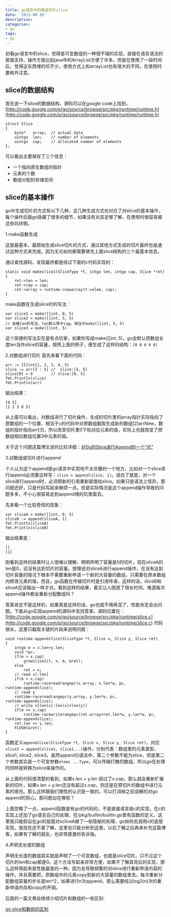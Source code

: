 ```yaml
---
title: go语言中的数组切片slice
date: '2013-08-16'
description:
categories:
- go 
tags:
- go
---
```


初看go语言中的slice，觉得是可变数组的一种很不错的实现，直接在语言语法的层面支持，操作方面比起java中的ArrayList方便了许多。但是在使用了一段时间后，觉得这东西埋的坑不少，使用方式上和arrayList也有很大的不同，在使用时要格外注意。

slice的数据结构
---
首先说一下slice的数据结构，源码可以在google code上找到，[http://code.google.com/p/go/source/browse/src/pkg/runtime/runtime.h](http://code.google.com/p/go/source/browse/src/pkg/runtime/runtime.h)

```
struct Slice
{                          
    byte*   array;	// actual data
    uintgo  len;	// number of elements
    uintgo  cap;	// allocated number of elements
};
```
可以看出主要保存了三个信息：

* 一个指向原生数组的指针
* 元素的个数
* 数组分配的存储空间

slice的基本操作
---
go中生成切片的方式有以下几种，这几种生成方式也对应了对slice的基本操作，每个操作后面go隐藏了很多的细节，如果没有对其足够了解，在使用时很容易被这些坑绊倒。

1.make函数生成

这是最基本，最原始生成slice切片的方式，通过其他方式生成的切片最终也是通过这种方式来完成。因为无论如何都需要填充上面slice结构的三个最基本信息。

通过查找源码，发现最终都是经过下面的c代码实现的：

```
static void makeslice1(SliceType *t, intgo len, intgo cap, Slice *ret)
{
    ret->len = len;
    ret->cap = cap;
    ret->array = runtime·cnewarray(t->elem, cap);
}
```
make函数在生成slice时的写法：

```
var slice1 = make([]int, 0, 5)
var slice2 = make([]int, 5, 5)
// 省略len的写法，len默认等于cap，相当于make([]int, 5, 5)
var slice3 = make([]int, 5)		
```
这个简便的写法实在是有点坑爹，如果你写成make([]int, 5)，go会默认把数组长度len当作slice的容量，按照上面的例子，便生成了这样的结构：`[0 0 0 0 0]`
	
2.对数组进行切片
首先来看下面的代码：

```
arr := [5]int{1, 2, 3, 4, 5}
slice := arr[3 : 5]	//  slice:[4, 5]
slice[0] = 0        // slice:[0, 5]
fmt.Println(slice)
fmt.Println(arr)
```
输出结果：

```
[0 5]
[1 2 3 0 5]
```
从上面可以看出，对数组进行了切片操作，生成的切片里的array指针实际指向了原数组的一个位置，相当于c的代码中对原数组截取生成新的数组[2]arrNew，数组的指针指向arr[3]，所以改变切片里0下标对应元素的值，实际上也就改变了原数组相应数组位置3中元素的值。

关于这个问题这篇博文说的比较详细：[对Go的Slice进行Append的一个“坑”](http://sharecore.info/blog/2013/07/23/the-trap-of-go-slice-appending/)

3.对数组或切片进行append

个人认为这个append是go语言中实现地不太优雅的一个地方，比如对一个slice进行append必须要这样写：`slice = append(slice, 1)`。说白了就是，对一个slice进行append时，必须把新的引用重新赋值给slice。如果只是语法上怪异，那问题还好，只是代码写起来麻烦一点。但是实际情况是这个append操作导致的问题多多，不小心很容易走到append埋的坑里面去。

先来看一个比较奇怪的现象：

```
var sliceA = make([]int, 0, 5)
sliceB := append(sliceA, 1)
fmt.Println(sliceA)
fmt.Println(sliceB)
```
输出结果是：

```
[]
[1]
```
刚看到这样的结果时让人很难以理解，明明声明了容量是5的切片，现在sliceA的len是0，远没有达到切片的容量。按理说对sliceA进行append操作，在没有达到切片容量的情况下根本不需要重新申请一个新的大容量的数组，只需要在原本数组内修改元素的值。而且，go函数在传输切片时是引用传递，这样的话，sliceB和sliceA应该输出一样才对。看到这样的结果，着实让人困惑了很长时间，难道每次append操作都会重新分配数组吗？

答案肯定不是这样的，如果真是这样的话，go也就不用再混了，性能肯定会出问题。下面从go实现append的源码中去找答案，源码位置在：[http://code.google.com/p/go/source/browse/src/pkg/runtime/slice.c](http://code.google.com/p/go/source/browse/src/pkg/runtime/slice.c)
代码很长，这里只截取关键的片段来说明问题：

```
void runtime·appendslice(SliceType *t, Slice x, Slice y, Slice ret)
{
	intgo m = x.len+y.len;
	void *pc;
    if(m > x.cap)
    	growslice1(t, x, m, &ret);
    else
        ret = x;
    // read x[:len]
    if(m > x.cap)
        runtime·racereadrangepc(x.array, x.len*w, pc, runtime·appendslice);
    // read y
    runtime·racereadrangepc(y.array, y.len*w, pc, runtime·appendslice);
    // write x[len(x):len(x)+len(y)]
    if(m <= x.cap)
        runtime·racewriterangepc(ret.array+ret.len*w, y.len*w, pc, runtime·appendslice);
    ret.len += y.len;
    FLUSH(&ret);
}
```
函数定义`appendslice(SliceType *t, Slice x, Slice y, Slice ret)`，对应`slice3 = append(slice1, slice1...)`操作，分别代表：数组里的元素类型、slice1, slice2, slice3。虽然append()语法中，第二个参数不能为slice，但是第二个参数其实是一个可变参数`elems ...Type`，可以传输打散的数组，所以go在处理时同样是转换为slice来操作的。

从上面的代码很清楚的看到，如果x.len + y.len 超过了x.cap，那么就会重新扩展新的切片，如果x.len + y.len还没有超过x.cap，则还是在原切片的数组中进行元素的填充。那么这样跟我们理性的认识是一致的。可以打消掉之前误解的对go append的担心。那问题出在哪呢？

上面忽略了一点，append函数是有go的代码的，不是直接语言级c的实现，在c的实现上还加了go语言自己的处理，在/pkg/builtin/bulitin.go里有函数的定义。这里我只能假设在go的层面对scliceA做了一些隐秘的处理，go如何去调用c的底层实现，我现在还不甚了解，这里也只能分析到这里。以后了解之后再来补充这篇博客，如果有了解的朋友，也非常感激你告诉我。

4.声明无长度的数组 

声明无长度的数组其实就是声明了一个可变数组，也就是slice切片。只不过这个切片的len和cap都是0。这个方法写起来非常方便，如果不了解其背后的实现，那么这样用起来是性能最差的一种。因为会导致频繁的对slice进行重新申请内容的操作，并且需要把，原数组中的元素copy到新的大容量的数组里去。每次重新分配数组容量的步长是len*2，如果进行n次append，那么需要经过log2(n)次的重新申请内存和copy的开销。

后面的一篇文章会继续介绍切片和数组的一些区别:

[go slice和数组的区别](http://www.codeforfun.info/go/go-slice%E5%92%8C%E6%95%B0%E7%BB%84%E7%9A%84%E5%8C%BA%E5%88%AB/)
